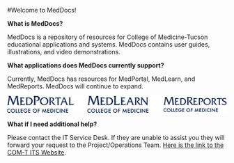 #Welcome to MedDocs!

**What is MedDocs?**

MedDocs is a repository of resources for College of Medicine-Tucson educational applications and systems. MedDocs contains user guides, illustrations, and video demonstrations. 

**What applications does MedDocs currently support?**

Currently, MedDocs has resources for MedPortal, MedLearn, and MedReports. MedDocs will continue to expand. 

![logos](./images/logos.png)

**What if I need additional help?**

Please contact the IT Service Desk. If they are unable to assist you they will forward your request to the Project/Operations Team. [Here is the link to the COM-T ITS Website](http://medicine.arizona.edu/faculty-staff/offices/information-technology-services).